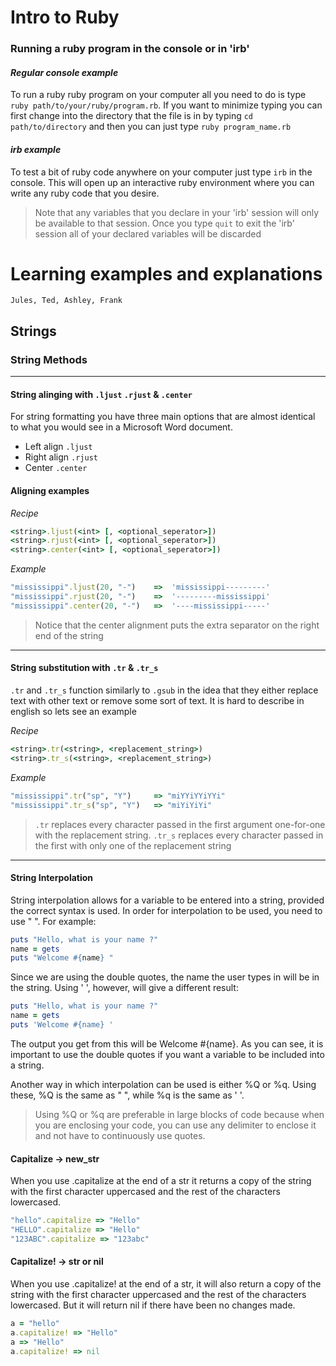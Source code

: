 # Intro to Ruby

### Running a ruby program in the console or in 'irb'

#### *Regular console example*

To run a ruby ruby program on your computer all you need to do is type ``ruby path/to/your/ruby/program.rb``. If you want to minimize typing you can first change into the directory that the file is in by typing ``cd path/to/directory`` and then you can just type ``ruby program_name.rb``

#### *irb example*

To test a bit of ruby code anywhere on your computer just type ``irb`` in the console. This will open up an interactive ruby environment where you can write any ruby code that you desire.

> Note that any variables that you declare in your 'irb' session will only be available to that session. Once you type ``quit`` to exit the 'irb' session all of your declared variables will be discarded

# Learning examples and explanations
``Jules, Ted, Ashley, Frank``

## Strings
### String Methods

---

#### String alinging with ``.ljust`` ``.rjust`` & ``.center``

For string formatting you have three main options that are almost identical to what you would see in a Microsoft Word document.

- Left align ``.ljust``
- Right align ``.rjust``
- Center ``.center``

#### Aligning examples
*Recipe*

```ruby
<string>.ljust(<int> [, <optional_seperator>])
<string>.rjust(<int> [, <optional_seperator>])
<string>.center(<int> [, <optional_seperator>])
```

*Example*

```ruby
"mississippi".ljust(20, "-")	=>	'mississippi---------'
"mississippi".rjust(20, "-")	=>	'---------mississippi'
"mississippi".center(20, "-")	=>	'----mississippi-----'
```

> Notice that the center alignment puts the extra separator on the right end of the string

---

#### String substitution with ``.tr`` & ``.tr_s``

``.tr`` and ``.tr_s`` function similarly to ``.gsub`` in the idea that they either replace text with other text or remove some sort of text. It is hard to describe in english so lets see an example

*Recipe*

```ruby
<string>.tr(<string>, <replacement_string>)
<string>.tr_s(<string>, <replacement_string>)
```

*Example*

```ruby
"mississippi".tr("sp", "Y") 	=> "miYYiYYiYYi"
"mississippi".tr_s("sp", "Y") 	=> "miYiYiYi"
```

> ``.tr`` replaces every character passed in the first argument one-for-one with the replacement string.
> ``.tr_s`` replaces every character passed in the first with only one of the replacement string

---

#### String Interpolation

String interpolation allows for a variable to be entered into a string, provided the correct syntax is used. In order for interpolation to be used, you need to use " ". For example:
    
   ```ruby
puts "Hello, what is your name ?"
name = gets
puts "Welcome #{name} "
```
Since we are using the double quotes, the name the user types in will be in the string. Using ' ', however, will give a different result:

```ruby
puts "Hello, what is your name ?"
name = gets
puts 'Welcome #{name} '
```
 The output you get from this will be Welcome #{name}. As you can see, it is important to use the double quotes if you want a  variable to be included into a string.        

Another way in which interpolation can be used is either %Q or %q. Using these, %Q is the same as " ", while %q is the same as ' '. 

> Using %Q or %q are preferable in large blocks of code because when you are enclosing your code, you
> can use any delimiter to enclose it and not have to continuously use quotes.


#### Capitalize -> new_str

When you use .capitalize at the end of a str it returns a copy of the string with the first character uppercased and the rest of the characters lowercased. 

```ruby
"hello".capitalize => "Hello"
"HELLO".capitalize => "Hello"
"123ABC".capitalize => "123abc"
```

#### Capitalize! -> str or nil

When you use .capitalize! at the end of a str, it will also return a copy of the string with the first character uppercased and the rest of the characters lowercased. But it will return nil if there have been no changes made.

```ruby
a = "hello"
a.capitalize! => "Hello"
a => "Hello"
a.capitalize! => nil
```
